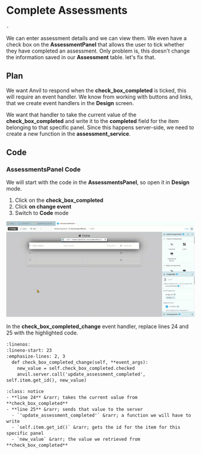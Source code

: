 # Complete Assessments

```{topic} In this tutorial you will:
- 
```

We can enter assessment details and we can view them. We even have a check box on the **AssessmentPanel** that allows the user to tick whether they have completed an assessment. Only problem is, this doesn't change the information saved in our **Assessment** table. let's fix that.

## Plan

We want Anvil to respond when the **check_box_completed** is ticked, this will require an event handler. We know from working with buttons and links, that we create event handlers in the **Design** screen.

We want that handler to take the current value of the **check_box_completed** and write it to the **completed** field for the item belonging to that specific panel. Since this happens server-side, we need to create a new function in the **assessment_service**.

## Code

### AssessmentsPanel Code

We will start with the code in the **AssessmentsPanel**, so open it in **Design** mode.

1. Click on the **check_box_completed**
2. Click **on change event** 
3. Switch to **Code** mode

![event](./assets/img/26/event.gif)

In the **check_box_completed_change** event handler, replace lines 24 and 25 with the highlighted code.

```{code-block} python
:linenos:
:lineno-start: 23
:emphasize-lines: 2, 3
  def check_box_completed_change(self, **event_args):
    new_value = self.check_box_completed.checked
    anvil.server.call('update_assessment_completed', self.item.get_id(), new_value)
```

```{admonition} Code explaination
:class: notice
- **line 24** &rarr; takes the current value from **check_box_completed**
- **line 25** &rarr; sends that value to the server
  - `'update_assessment_completed'` &rarr; a function we will have to write
  - `self.item.get_id()` &rarr; gets the id for the item for this specific panel
  - `new_value` &rarr; the value we retrieved from **check_box_completed**
```

